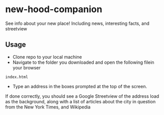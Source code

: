 # new-hood-companion
See info about your new place! Including news, interesting facts, and streetview

## Usage
- Clone repo to your local machine
- Navigate to the folder you downloaded and open the following filein your browser
```
index.html
```
- Type an address in the boxes prompted at the top of the screen.

If done correctly, you should see a Google Streetview of the address load as the background, along with a list of articles about the city in question from the New York Times, and Wikipedia

